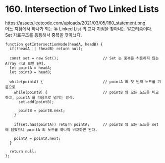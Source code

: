 # 160. Intersection of Two Linked Lists
https://assets.leetcode.com/uploads/2021/03/05/160_statement.png \
어느 지점에서 하나가 되는 두 Linked List 의 교차 지점을 찾아내는 알고리즘이다.\
Set 자료구조를 응용해서 중복을 찾아냈다.
```
function getIntersectionNode(headA, headB) {
  if(!headA || !headB) return null;
  
  const set = new Set();                    // Set 는 중복을 허용하지 않는 Array 라고 보면 된다.
  let pointA = headA;
  let pointB = headB;
  
  while(pointA) {                           // pointA 의 첫 번째 노드를 기준으로 
    while(pointB) {                         // pointB 의 모든 노드를 비교하고, pointA 를 다음으로 넘기는 방식.
      set.add(pointB);
      
      pointB = pointB.next;
    }
    
    if(set.has(pointA)) return pointA;      // pointB 의 모든 노드를 set 에 담았으니 pointA 의 노드를 하나씩 비교하면 된다.
    
    pointA = pointA.next;
  }
  
  return null;
};
```
